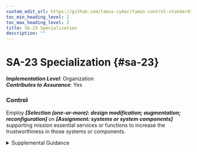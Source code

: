 ```yaml
---
custom_edit_url: https://github.com/tamus-cyber/tamus-control-standards/tree/main/content/tamus.edu/TAMUS_profile.xml
toc_min_heading_level: 2
toc_max_heading_level: 2
title: SA-23 Specialization
description: ""
---
```


# SA-23 Specialization {#sa-23}

_**Implementation Level**_: Organization\
_**Contributes to Assurance**_: Yes

### Control

Employ <strong title="sa-23_odp.01"> <em>[Selection (one-or-more): design modification; augmentation; reconfiguration]</em> </strong> on <strong title="sa-23_odp.02"> <em>[Assignment: systems or system components]</em> </strong> supporting mission essential services or functions to increase the trustworthiness in those systems or components.


<details><summary>Supplemental Guidance</summary>It is often necessary for a system or system component that supports mission-essential services or functions to be enhanced to maximize the trustworthiness of the resource. Sometimes this enhancement is done at the design level. In other instances, it is done post-design, either through modifications of the system in question or by augmenting the system with additional components. For example, supplemental authentication or non-repudiation functions may be added to the system to enhance the identity of critical resources to other resources that depend on the organization-defined resources.</details>
